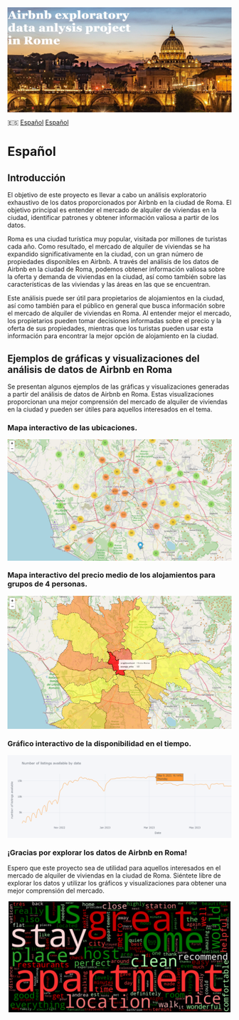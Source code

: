 <img src="image/front_page.PNG" style="display: block; margin: auto;">

🇪🇸
[Español](#Español)
[Español](#Español)

# Español 

## Introducción

El objetivo de este proyecto es llevar a cabo un análisis exploratorio exhaustivo de los datos proporcionados por Airbnb en la ciudad de Roma. El objetivo principal es entender el mercado de alquiler de viviendas en la ciudad, identificar patrones y obtener información valiosa a partir de los datos.

Roma es una ciudad turística muy popular, visitada por millones de turistas cada año. Como resultado, el mercado de alquiler de viviendas se ha expandido significativamente en la ciudad, con un gran número de propiedades disponibles en Airbnb. A través del análisis de los datos de Airbnb en la ciudad de Roma, podemos obtener información valiosa sobre la oferta y demanda de viviendas en la ciudad, así como también sobre las características de las viviendas y las áreas en las que se encuentran.

Este análisis puede ser útil para propietarios de alojamientos en la ciudad, así como también para el público en general que busca información sobre el mercado de alquiler de viviendas en Roma. Al entender mejor el mercado, los propietarios pueden tomar decisiones informadas sobre el precio y la oferta de sus propiedades, mientras que los turistas pueden usar esta información para encontrar la mejor opción de alojamiento en la ciudad.

## Ejemplos de gráficas y visualizaciones del análisis de datos de Airbnb en Roma

Se presentan algunos ejemplos de las gráficas y visualizaciones generadas a partir del análisis de datos de Airbnb en Roma. Estas visualizaciones proporcionan una mejor comprensión del mercado de alquiler de viviendas en la ciudad y pueden ser útiles para aquellos interesados en el tema.

### Mapa interactivo de las ubicaciones.

<img src="image/map_rome1.PNG" style="display: block; margin: auto;">

### Mapa interactivo del precio medio de los alojamientos para grupos de 4 personas.

<img src="image/map_rome3.PNG" style="display: block; margin: auto;">

### Gráfico interactivo de la disponibilidad en el tiempo.

<img src="image/available_date.PNG" style="display: block; margin: auto;">

### ¡Gracias por explorar los datos de Airbnb en Roma!

Espero que este proyecto sea de utilidad para aquellos interesados en el mercado de alquiler de viviendas en la ciudad de Roma. Siéntete libre de explorar los datos y utilizar los gráficos y visualizaciones para obtener una mejor comprensión del mercado.

<img src="image/worldcloud_rome.PNG" style="display: block; margin: auto;">


